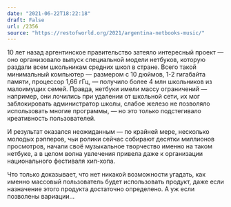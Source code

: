 ```yaml
---
date: "2021-06-22T18:22:18"
draft: False
url: /2356
source: "https://restofworld.org/2021/argentina-netbooks-music/"
---
```


10 лет назад аргентинское правительство затеяло интересный проект — оно организовало выпуск специальной модели нетбуков, которую раздали всем школьникам средних школ в стране. Всего такой минимальный компьютер — размером с 10 дюймов, 1-2 гигабайта памяти, процессор 1,66 гГц, — получило более 4 млн школьников из малоимущих семей. Правда, нетбуки имели массу ограничений — например, они лочились при удалении от школьной сети, их мог заблокировать администратор школы, слабое железо не позволяло использовать многие программы, — но это только подстегивало креативность пользователей. 

И результат оказался неожиданным — по крайней мере, несколько молодых рэпперов, чьи ролики сейчас собирают десятки миллионов просмотров, начали своё музыкальное творчество именно на таком нетбуке, а в целом волна увлечения привела даже к организации национального фестиваля хип-хопа. 

Что только доказывает, что нет никакой возможности угадать, как именно массовый пользователь будет использовать продукт, даже если назначение этого продукта достаточно определено. А уж если позволены вариации…

